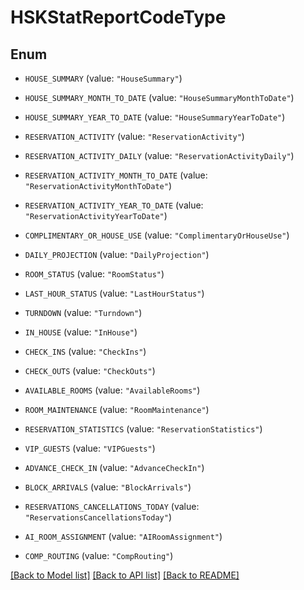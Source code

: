 # HSKStatReportCodeType

## Enum


* `HOUSE_SUMMARY` (value: `"HouseSummary"`)

* `HOUSE_SUMMARY_MONTH_TO_DATE` (value: `"HouseSummaryMonthToDate"`)

* `HOUSE_SUMMARY_YEAR_TO_DATE` (value: `"HouseSummaryYearToDate"`)

* `RESERVATION_ACTIVITY` (value: `"ReservationActivity"`)

* `RESERVATION_ACTIVITY_DAILY` (value: `"ReservationActivityDaily"`)

* `RESERVATION_ACTIVITY_MONTH_TO_DATE` (value: `"ReservationActivityMonthToDate"`)

* `RESERVATION_ACTIVITY_YEAR_TO_DATE` (value: `"ReservationActivityYearToDate"`)

* `COMPLIMENTARY_OR_HOUSE_USE` (value: `"ComplimentaryOrHouseUse"`)

* `DAILY_PROJECTION` (value: `"DailyProjection"`)

* `ROOM_STATUS` (value: `"RoomStatus"`)

* `LAST_HOUR_STATUS` (value: `"LastHourStatus"`)

* `TURNDOWN` (value: `"Turndown"`)

* `IN_HOUSE` (value: `"InHouse"`)

* `CHECK_INS` (value: `"CheckIns"`)

* `CHECK_OUTS` (value: `"CheckOuts"`)

* `AVAILABLE_ROOMS` (value: `"AvailableRooms"`)

* `ROOM_MAINTENANCE` (value: `"RoomMaintenance"`)

* `RESERVATION_STATISTICS` (value: `"ReservationStatistics"`)

* `VIP_GUESTS` (value: `"VIPGuests"`)

* `ADVANCE_CHECK_IN` (value: `"AdvanceCheckIn"`)

* `BLOCK_ARRIVALS` (value: `"BlockArrivals"`)

* `RESERVATIONS_CANCELLATIONS_TODAY` (value: `"ReservationsCancellationsToday"`)

* `AI_ROOM_ASSIGNMENT` (value: `"AIRoomAssignment"`)

* `COMP_ROUTING` (value: `"CompRouting"`)


[[Back to Model list]](../README.md#documentation-for-models) [[Back to API list]](../README.md#documentation-for-api-endpoints) [[Back to README]](../README.md)


